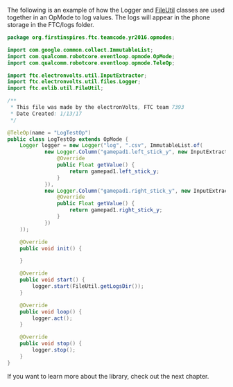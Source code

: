 The following is an example of how the Logger and [FileUtil](FileUtil.md) classes are used together in an OpMode to log values. The logs will appear in the phone storage in the FTC/logs folder.

```java
package org.firstinspires.ftc.teamcode.yr2016.opmodes;

import com.google.common.collect.ImmutableList;
import com.qualcomm.robotcore.eventloop.opmode.OpMode;
import com.qualcomm.robotcore.eventloop.opmode.TeleOp;

import ftc.electronvolts.util.InputExtractor;
import ftc.electronvolts.util.files.Logger;
import ftc.evlib.util.FileUtil;

/**
 * This file was made by the electronVolts, FTC team 7393
 * Date Created: 1/13/17
 */

@TeleOp(name = "LogTestOp")
public class LogTestOp extends OpMode {
    Logger logger = new Logger("log", ".csv", ImmutableList.of(
            new Logger.Column("gamepad1.left_stick_y", new InputExtractor<Float>() {
                @Override
                public Float getValue() {
                    return gamepad1.left_stick_y;
                }
            }),
            new Logger.Column("gamepad1.right_stick_y", new InputExtractor<Float>() {
                @Override
                public Float getValue() {
                    return gamepad1.right_stick_y;
                }
            })
    ));

    @Override
    public void init() {

    }

    @Override
    public void start() {
        logger.start(FileUtil.getLogsDir());
    }

    @Override
    public void loop() {
        logger.act();
    }

    @Override
    public void stop() {
        logger.stop();
    }
}
```

If you want to learn more about the library, check out the next chapter.